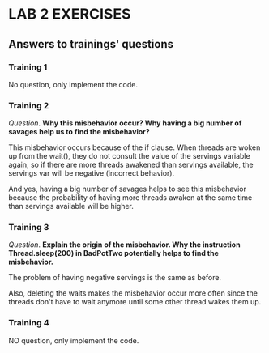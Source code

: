 # LAB 2 EXERCISES

## Answers to trainings' questions

### Training 1

No question, only implement the code.

### Training 2

_Question_. __Why this misbehavior occur? Why having a big number of savages help us to
find the misbehavior?__

[//]: # (This misbehavior occurs because exists the possibility that 2 threads consults the servings variable at the same time when servings has value 1. After this, both threads can perform the getserving function. Due to that, the servings variable will have the value -1. Since in the if only checks if the variable is either 0 or not, the value of servings will decrease into minus infinite if the Cook doesn't fill the pot.)

This misbehavior occurs because of the if clause. When threads are woken up from the wait(), they do not consult the value of the servings variable again, so if there are more threads awakened than servings available, the servings var will be negative (incorrect behavior).

[//]: # (And yes, having a big number of savages helps to see this misbehavior because the probability of having two threds consulting the servings variariable at the same time when its value is 1 increases.)

And yes, having a big number of savages helps to see this misbehavior because the probability of having more threads awaken at the same time than servings available will be higher.

### Training 3

_Question_. __Explain the origin of the misbehavior. Why the instruction Thread.sleep(200)
in BadPotTwo potentially helps to find the misbehavior.__

The problem of having negative servings is the same as before.

Also, deleting the waits makes the misbehavior occur more often since the threads don't have to wait anymore until some other thread wakes them up.

### Training 4

NO question, only implement the code.
